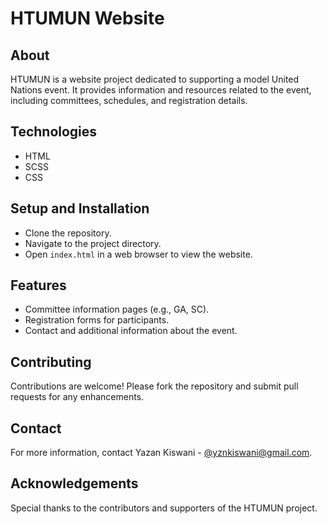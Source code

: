 # HTUMUN Website

## About
HTUMUN is a website project dedicated to supporting a model United Nations event. It provides information and resources related to the event, including committees, schedules, and registration details.

## Technologies
- HTML
- SCSS
- CSS

## Setup and Installation
- Clone the repository.
- Navigate to the project directory.
- Open `index.html` in a web browser to view the website.

## Features
- Committee information pages (e.g., GA, SC).
- Registration forms for participants.
- Contact and additional information about the event.

## Contributing
Contributions are welcome! Please fork the repository and submit pull requests for any enhancements.

## Contact
For more information, contact Yazan Kiswani - [@yznkiswani@gmail.com](mailto:yznkiswani@gmail.com).

## Acknowledgements
Special thanks to the contributors and supporters of the HTUMUN project.

